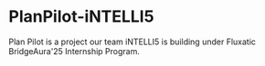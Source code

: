 # PlanPilot-iNTELLI5
Plan Pilot is a project our team iNTELLI5 is building under Fluxatic BridgeAura'25 Internship Program.
